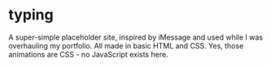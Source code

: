 # typing

A super-simple placeholder site, inspired by iMessage and used while I was overhauling my portfolio. All made in basic HTML and CSS. Yes, those animations are CSS - no JavaScript exists here.
